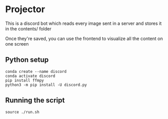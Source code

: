 # Projector

This is a discord bot which reads every image sent in a server and stores it in the contents/ folder

Once they're saved, you can use the frontend to visualize all the content on one screen


## Python setup
```
conda create --name discord
conda activate discord
pip install ffmpy
python3 -m pip install -U discord.py
```

## Running the script
```
source ./run.sh
```